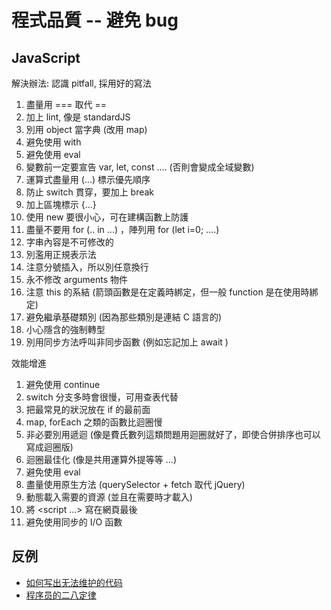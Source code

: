 # 程式品質 -- 避免 bug

## JavaScript

解決辦法: 認識 pitfall, 採用好的寫法

1. 盡量用 === 取代 ==
2. 加上 lint, 像是 standardJS
3. 別用 object 當字典 (改用 map)
4. 避免使用 with
5. 避免使用 eval
6. 變數前一定要宣告 var, let, const .... (否則會變成全域變數)
7. 運算式盡量用 (...) 標示優先順序
8. 防止 switch 貫穿，要加上 break
9. 加上區塊標示 {...}
10. 使用 new 要很小心，可在建構函數上防護
11. 盡量不要用 for (.. in ...) ，陣列用 for (let i=0; ....)
12. 字串內容是不可修改的
13. 別濫用正規表示法
14. 注意分號插入，所以別任意換行
15. 永不修改 arguments 物件
16. 注意 this 的系結 (箭頭函數是在定義時綁定，但一般 function 是在使用時綁定)
17. 避免繼承基礎類別 (因為那些類別是連結 C 語言的)
18. 小心隱含的強制轉型
19. 別用同步方法呼叫非同步函數 (例如忘記加上 await )




效能增進

1. 避免使用 continue
2. switch 分支多時會很慢，可用查表代替
3. 把最常見的狀況放在 if 的最前面
4. map, forEach 之類的函數比迴圈慢
5. 非必要別用遞迴 (像是費氏數列這類問題用迴圈就好了，即使合併排序也可以寫成迴圈版)
6. 迴圈最佳化 (像是共用運算外提等等 ...)
7. 避免使用 eval
8. 盡量使用原生方法 (querySelector + fetch 取代 jQuery)
9. 動態載入需要的資源 (並且在需要時才載入)
10. 將 <script ...> 寫在網頁最後
11. 避免使用同步的 I/O 函數


## 反例

* [如何写出无法维护的代码](https://coolshell.cn/articles/4758.html)
* [程序员的二八定律](http://www.liriansu.com/pareto-rule-of-programmers)
